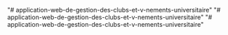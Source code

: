 "# application-web-de-gestion-des-clubs-et-v-nements-universitaire" 
"# application-web-de-gestion-des-clubs-et-v-nements-universitaire" 
"# application-web-de-gestion-des-clubs-et-v-nements-universitaire" 
